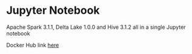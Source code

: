 # Jupyter Notebook

Apache Spark 3.1.1, Delta Lake 1.0.0 and Hive 3.1.2 all in a single Jupyter notebook

Docker Hub link [here](https://hub.docker.com/repository/docker/gamberooni/jupyter-delta-spark-hive)
